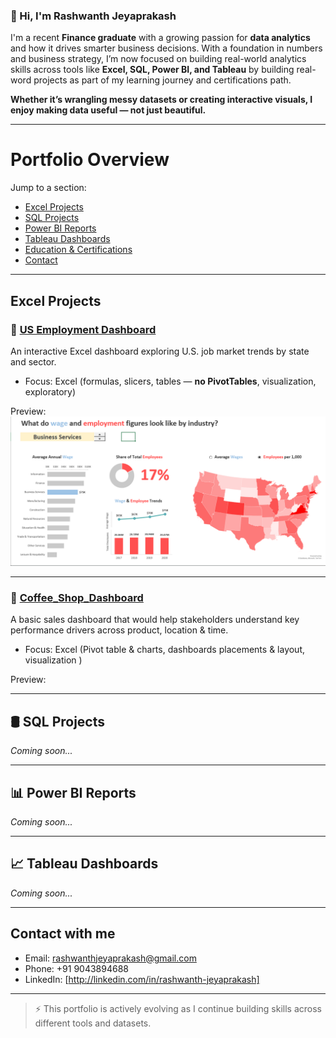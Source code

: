 
### 👋 Hi, I'm Rashwanth Jeyaprakash


I'm a recent **Finance graduate** with a growing passion for **data analytics** and how it drives smarter business decisions. 
With a foundation in numbers and business strategy, I’m now focused on building real-world analytics skills across tools like **Excel, SQL, Power BI, and Tableau** by building real-word projects as part of my learning journey and certifications path.

**Whether it’s wrangling messy datasets or creating interactive visuals, I enjoy making data useful — not just beautiful.**

---

# Portfolio Overview

Jump to a section:

- [Excel Projects](#excel-projects)
- [SQL Projects](#sql-projects)
- [Power BI Reports](#power-bi-reports)
- [Tableau Dashboards](#tableau-dashboards)
- [Education & Certifications](#education--certifications)
- [Contact](#contact)

---

## Excel Projects

### 🔹 [US Employment Dashboard](https://github.com/RashwanthJeyaprakash/Employment_Dashboard)

An interactive Excel dashboard exploring U.S. job market trends by state and sector.

- Focus: Excel (formulas, slicers, tables — **no PivotTables**, visualization, exploratory)  

Preview:  
![Dashboard Preview](https://raw.githubusercontent.com/RashwanthJeyaprakash/Employment_Dashboard/main/images/Business1.png)

---

### 🔹 [Coffee_Shop_Dashboard](https://github.com/RashwanthJeyaprakash/CoffeeShop_dashboard)

A basic sales dashboard that would help stakeholders understand key performance drivers across product, location & time.

- Focus: Excel (Pivot table & charts, dashboards placements & layout, visualization )

Preview:



---

## 🛢 SQL Projects

*Coming soon...*

---

## 📊 Power BI Reports

*Coming soon...*

---

## 📈 Tableau Dashboards

*Coming soon...*

---

##  Contact with me

-  Email: rashwanthjeyaprakash@gmail.com
-  Phone: +91 9043894688
-  LinkedIn: [http://linkedin.com/in/rashwanth-jeyaprakash]


---

> ⚡ This portfolio is actively evolving as I continue building skills across different tools and datasets. 

